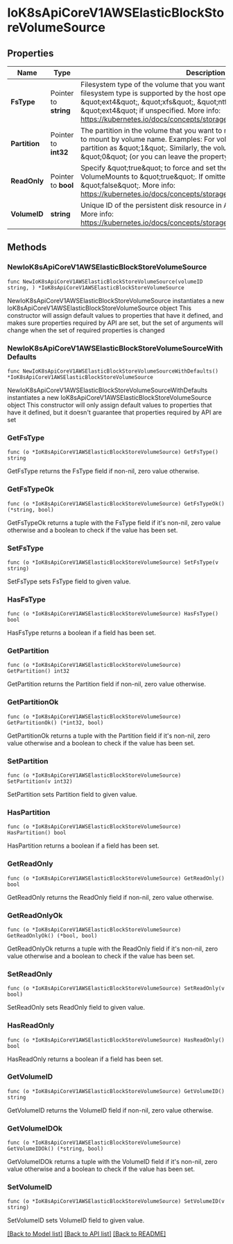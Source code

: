 # IoK8sApiCoreV1AWSElasticBlockStoreVolumeSource

## Properties

Name | Type | Description | Notes
------------ | ------------- | ------------- | -------------
**FsType** | Pointer to **string** | Filesystem type of the volume that you want to mount. Tip: Ensure that the filesystem type is supported by the host operating system. Examples: \&quot;ext4\&quot;, \&quot;xfs\&quot;, \&quot;ntfs\&quot;. Implicitly inferred to be \&quot;ext4\&quot; if unspecified. More info: https://kubernetes.io/docs/concepts/storage/volumes#awselasticblockstore | [optional] 
**Partition** | Pointer to **int32** | The partition in the volume that you want to mount. If omitted, the default is to mount by volume name. Examples: For volume /dev/sda1, you specify the partition as \&quot;1\&quot;. Similarly, the volume partition for /dev/sda is \&quot;0\&quot; (or you can leave the property empty). | [optional] 
**ReadOnly** | Pointer to **bool** | Specify \&quot;true\&quot; to force and set the ReadOnly property in VolumeMounts to \&quot;true\&quot;. If omitted, the default is \&quot;false\&quot;. More info: https://kubernetes.io/docs/concepts/storage/volumes#awselasticblockstore | [optional] 
**VolumeID** | **string** | Unique ID of the persistent disk resource in AWS (Amazon EBS volume). More info: https://kubernetes.io/docs/concepts/storage/volumes#awselasticblockstore | 

## Methods

### NewIoK8sApiCoreV1AWSElasticBlockStoreVolumeSource

`func NewIoK8sApiCoreV1AWSElasticBlockStoreVolumeSource(volumeID string, ) *IoK8sApiCoreV1AWSElasticBlockStoreVolumeSource`

NewIoK8sApiCoreV1AWSElasticBlockStoreVolumeSource instantiates a new IoK8sApiCoreV1AWSElasticBlockStoreVolumeSource object
This constructor will assign default values to properties that have it defined,
and makes sure properties required by API are set, but the set of arguments
will change when the set of required properties is changed

### NewIoK8sApiCoreV1AWSElasticBlockStoreVolumeSourceWithDefaults

`func NewIoK8sApiCoreV1AWSElasticBlockStoreVolumeSourceWithDefaults() *IoK8sApiCoreV1AWSElasticBlockStoreVolumeSource`

NewIoK8sApiCoreV1AWSElasticBlockStoreVolumeSourceWithDefaults instantiates a new IoK8sApiCoreV1AWSElasticBlockStoreVolumeSource object
This constructor will only assign default values to properties that have it defined,
but it doesn't guarantee that properties required by API are set

### GetFsType

`func (o *IoK8sApiCoreV1AWSElasticBlockStoreVolumeSource) GetFsType() string`

GetFsType returns the FsType field if non-nil, zero value otherwise.

### GetFsTypeOk

`func (o *IoK8sApiCoreV1AWSElasticBlockStoreVolumeSource) GetFsTypeOk() (*string, bool)`

GetFsTypeOk returns a tuple with the FsType field if it's non-nil, zero value otherwise
and a boolean to check if the value has been set.

### SetFsType

`func (o *IoK8sApiCoreV1AWSElasticBlockStoreVolumeSource) SetFsType(v string)`

SetFsType sets FsType field to given value.

### HasFsType

`func (o *IoK8sApiCoreV1AWSElasticBlockStoreVolumeSource) HasFsType() bool`

HasFsType returns a boolean if a field has been set.

### GetPartition

`func (o *IoK8sApiCoreV1AWSElasticBlockStoreVolumeSource) GetPartition() int32`

GetPartition returns the Partition field if non-nil, zero value otherwise.

### GetPartitionOk

`func (o *IoK8sApiCoreV1AWSElasticBlockStoreVolumeSource) GetPartitionOk() (*int32, bool)`

GetPartitionOk returns a tuple with the Partition field if it's non-nil, zero value otherwise
and a boolean to check if the value has been set.

### SetPartition

`func (o *IoK8sApiCoreV1AWSElasticBlockStoreVolumeSource) SetPartition(v int32)`

SetPartition sets Partition field to given value.

### HasPartition

`func (o *IoK8sApiCoreV1AWSElasticBlockStoreVolumeSource) HasPartition() bool`

HasPartition returns a boolean if a field has been set.

### GetReadOnly

`func (o *IoK8sApiCoreV1AWSElasticBlockStoreVolumeSource) GetReadOnly() bool`

GetReadOnly returns the ReadOnly field if non-nil, zero value otherwise.

### GetReadOnlyOk

`func (o *IoK8sApiCoreV1AWSElasticBlockStoreVolumeSource) GetReadOnlyOk() (*bool, bool)`

GetReadOnlyOk returns a tuple with the ReadOnly field if it's non-nil, zero value otherwise
and a boolean to check if the value has been set.

### SetReadOnly

`func (o *IoK8sApiCoreV1AWSElasticBlockStoreVolumeSource) SetReadOnly(v bool)`

SetReadOnly sets ReadOnly field to given value.

### HasReadOnly

`func (o *IoK8sApiCoreV1AWSElasticBlockStoreVolumeSource) HasReadOnly() bool`

HasReadOnly returns a boolean if a field has been set.

### GetVolumeID

`func (o *IoK8sApiCoreV1AWSElasticBlockStoreVolumeSource) GetVolumeID() string`

GetVolumeID returns the VolumeID field if non-nil, zero value otherwise.

### GetVolumeIDOk

`func (o *IoK8sApiCoreV1AWSElasticBlockStoreVolumeSource) GetVolumeIDOk() (*string, bool)`

GetVolumeIDOk returns a tuple with the VolumeID field if it's non-nil, zero value otherwise
and a boolean to check if the value has been set.

### SetVolumeID

`func (o *IoK8sApiCoreV1AWSElasticBlockStoreVolumeSource) SetVolumeID(v string)`

SetVolumeID sets VolumeID field to given value.



[[Back to Model list]](../README.md#documentation-for-models) [[Back to API list]](../README.md#documentation-for-api-endpoints) [[Back to README]](../README.md)


